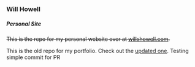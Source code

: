 ### Will Howell 
##### Personal Site

~~This is the repo for my personal website over at [willshowell.com](http://willshowell.com).~~

This is the old repo for my portfolio. Check out the [updated one](https://github.com/willshowell/portfolio).
Testing simple commit for PR
